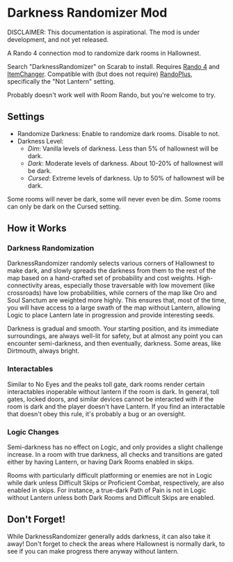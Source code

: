 # Darkness Randomizer Mod

DISCLAIMER: This documentation is aspirational. The mod is under development, and not yet released.

A Rando 4 connection mod to randomize dark rooms in Hallownest.

Search "DarknessRandomizer" on Scarab to install. Requires [Rando 4](https://github.com/homothetyhk/RandomizerMod) and [ItemChanger](https://github.com/homothetyhk/HollowKnight.ItemChanger). Compatible with (but does not require) [RandoPlus](https://github.com/flibber-hk/HollowKnight.RandoPlus), specifically the "Not Lantern" setting.

Probably doesn't work well with Room Rando, but you're welcome to try.

## Settings

* Randomize Darkness: Enable to randomize dark rooms. Disable to not.
* Darkness Level:
  * _Dim_: Vanilla levels of darkness. Less than 5% of hallownest will be dark.
  * _Dark_: Moderate levels of darkness. About 10-20% of hallownest will be dark.
  * _Cursed_: Extreme levels of darkness. Up to 50% of hallownest will be dark.

Some rooms will never be dark, some will never even be dim.
Some rooms can only be dark on the Cursed setting.

## How it Works

### Darkness Randomization

DarknessRandomizer randomly selects various corners of Hallownest to make dark, and slowly spreads the darkness from them to the rest of the map based on a hand-crafted set of probability and cost weights. High-connectivity areas, especially those traversable with low movement (like crossroads) have low probabilities, while corners of the map like Oro and Soul Sanctum are weighted more highly. This ensures that, most of the time, you will have access to a large swath of the map without Lantern, allowing Logic to place Lantern late in progression and provide interesting seeds.

Darkness is gradual and smooth. Your starting position, and its immediate surroundings, are always well-lit for safety, but at almost any point you can encounter semi-darkness, and then eventually, darkness. Some areas, like Dirtmouth, always bright.

### Interactables

Similar to No Eyes and the peaks toll gate, dark rooms render certain interactables inoperable without lantern if the room is dark. In general, toll gates, locked doors, and similar devices cannot be interacted with if the room is dark and the player doesn't have Lantern. If you find an interactable that doesn't obey this rule, it's probably a bug or an oversight.

### Logic Changes

Semi-darkness has no effect on Logic, and only provides a slight challenge increase. In a room with true darkness, all checks and transitions are gated either by having Lantern, or having Dark Rooms enabled in skips.

Rooms with particularly difficult platforming or enemies are not in Logic while dark unless Difficult Skips or Proficient Combat, respectively, are also enabled in skips. For instance, a true-dark Path of Pain is not in Logic without Lantern unless both Dark Rooms and Difficult Skips are enabled.

## Don't Forget!

While DarknessRandomizer generally adds darkness, it can also take it away! Don't forget to check the areas where Hallownest is normally dark, to see if you can make progress there anyway without lantern.
